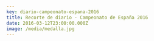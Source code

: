 ```yaml
---
key: diario-campeonato-espana-2016
title: Recorte de diario - Campeonato de España 2016
date: 2016-03-12T23:00:00.000Z
image: /media/medalla.jpg
---
```


